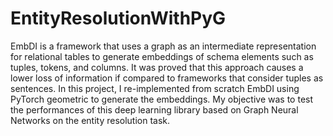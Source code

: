 # EntityResolutionWithPyG
EmbDI is a framework that uses a graph as an intermediate representation for relational tables to generate embeddings of schema
elements such as tuples, tokens, and columns. It was proved that this
approach causes a lower loss of information if compared to frameworks that
consider tuples as sentences.
In this project, I re-implemented from scratch EmbDI using PyTorch geometric to generate the embeddings. My objective was to test the performances
of this deep learning library based on Graph Neural Networks on the entity
resolution task.
